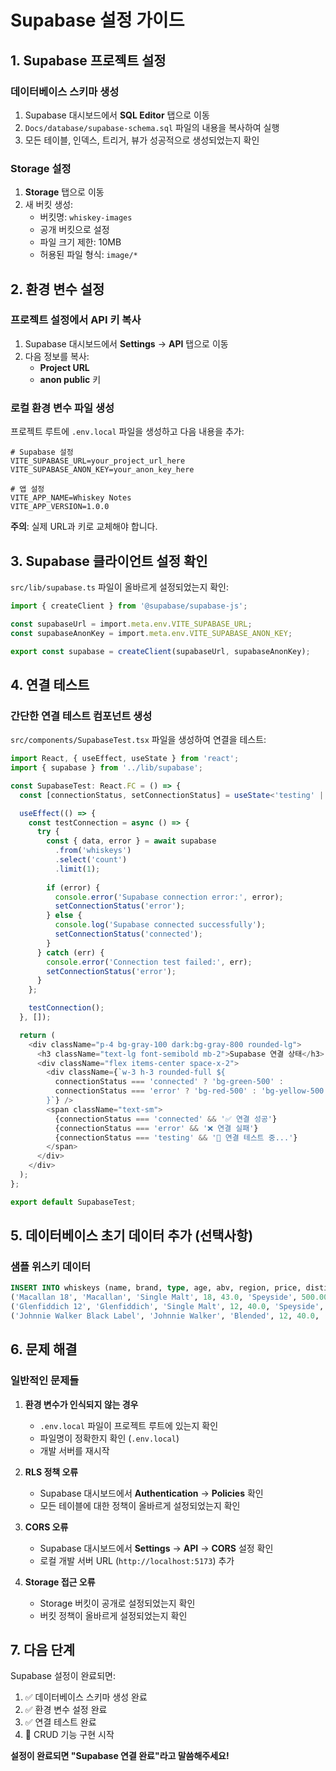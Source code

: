 # Supabase 설정 가이드

## 1. Supabase 프로젝트 설정

### 데이터베이스 스키마 생성
1. Supabase 대시보드에서 **SQL Editor** 탭으로 이동
2. `Docs/database/supabase-schema.sql` 파일의 내용을 복사하여 실행
3. 모든 테이블, 인덱스, 트리거, 뷰가 성공적으로 생성되었는지 확인

### Storage 설정
1. **Storage** 탭으로 이동
2. 새 버킷 생성:
   - 버킷명: `whiskey-images`
   - 공개 버킷으로 설정
   - 파일 크기 제한: 10MB
   - 허용된 파일 형식: `image/*`

## 2. 환경 변수 설정

### 프로젝트 설정에서 API 키 복사
1. Supabase 대시보드에서 **Settings** → **API** 탭으로 이동
2. 다음 정보를 복사:
   - **Project URL**
   - **anon public** 키

### 로컬 환경 변수 파일 생성
프로젝트 루트에 `.env.local` 파일을 생성하고 다음 내용을 추가:

```env
# Supabase 설정
VITE_SUPABASE_URL=your_project_url_here
VITE_SUPABASE_ANON_KEY=your_anon_key_here

# 앱 설정
VITE_APP_NAME=Whiskey Notes
VITE_APP_VERSION=1.0.0
```

**주의**: 실제 URL과 키로 교체해야 합니다.

## 3. Supabase 클라이언트 설정 확인

`src/lib/supabase.ts` 파일이 올바르게 설정되었는지 확인:

```typescript
import { createClient } from '@supabase/supabase-js';

const supabaseUrl = import.meta.env.VITE_SUPABASE_URL;
const supabaseAnonKey = import.meta.env.VITE_SUPABASE_ANON_KEY;

export const supabase = createClient(supabaseUrl, supabaseAnonKey);
```

## 4. 연결 테스트

### 간단한 연결 테스트 컴포넌트 생성
`src/components/SupabaseTest.tsx` 파일을 생성하여 연결을 테스트:

```typescript
import React, { useEffect, useState } from 'react';
import { supabase } from '../lib/supabase';

const SupabaseTest: React.FC = () => {
  const [connectionStatus, setConnectionStatus] = useState<'testing' | 'connected' | 'error'>('testing');

  useEffect(() => {
    const testConnection = async () => {
      try {
        const { data, error } = await supabase
          .from('whiskeys')
          .select('count')
          .limit(1);
        
        if (error) {
          console.error('Supabase connection error:', error);
          setConnectionStatus('error');
        } else {
          console.log('Supabase connected successfully');
          setConnectionStatus('connected');
        }
      } catch (err) {
        console.error('Connection test failed:', err);
        setConnectionStatus('error');
      }
    };

    testConnection();
  }, []);

  return (
    <div className="p-4 bg-gray-100 dark:bg-gray-800 rounded-lg">
      <h3 className="text-lg font-semibold mb-2">Supabase 연결 상태</h3>
      <div className="flex items-center space-x-2">
        <div className={`w-3 h-3 rounded-full ${
          connectionStatus === 'connected' ? 'bg-green-500' :
          connectionStatus === 'error' ? 'bg-red-500' : 'bg-yellow-500'
        }`} />
        <span className="text-sm">
          {connectionStatus === 'connected' && '✅ 연결 성공'}
          {connectionStatus === 'error' && '❌ 연결 실패'}
          {connectionStatus === 'testing' && '🔄 연결 테스트 중...'}
        </span>
      </div>
    </div>
  );
};

export default SupabaseTest;
```

## 5. 데이터베이스 초기 데이터 추가 (선택사항)

### 샘플 위스키 데이터
```sql
INSERT INTO whiskeys (name, brand, type, age, abv, region, price, distillery, description) VALUES
('Macallan 18', 'Macallan', 'Single Malt', 18, 43.0, 'Speyside', 500.00, 'Macallan Distillery', 'Rich and complex single malt with notes of dried fruit and spice'),
('Glenfiddich 12', 'Glenfiddich', 'Single Malt', 12, 40.0, 'Speyside', 45.00, 'Glenfiddich Distillery', 'Smooth and mellow single malt with pear and oak notes'),
('Johnnie Walker Black Label', 'Johnnie Walker', 'Blended', 12, 40.0, 'Scotland', 35.00, 'Diageo', 'Rich and complex blended whisky with smoky character');
```

## 6. 문제 해결

### 일반적인 문제들

1. **환경 변수가 인식되지 않는 경우**
   - `.env.local` 파일이 프로젝트 루트에 있는지 확인
   - 파일명이 정확한지 확인 (`.env.local`)
   - 개발 서버를 재시작

2. **RLS 정책 오류**
   - Supabase 대시보드에서 **Authentication** → **Policies** 확인
   - 모든 테이블에 대한 정책이 올바르게 설정되었는지 확인

3. **CORS 오류**
   - Supabase 대시보드에서 **Settings** → **API** → **CORS** 설정 확인
   - 로컬 개발 서버 URL (`http://localhost:5173`) 추가

4. **Storage 접근 오류**
   - Storage 버킷이 공개로 설정되었는지 확인
   - 버킷 정책이 올바르게 설정되었는지 확인

## 7. 다음 단계

Supabase 설정이 완료되면:
1. ✅ 데이터베이스 스키마 생성 완료
2. ✅ 환경 변수 설정 완료
3. ✅ 연결 테스트 완료
4. 🔄 CRUD 기능 구현 시작

**설정이 완료되면 "Supabase 연결 완료"라고 말씀해주세요!**
